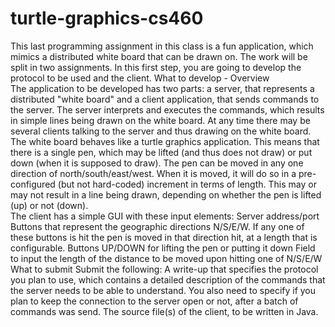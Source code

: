 # turtle-graphics-cs460
This last programming assignment in this class is a fun application, which mimics a distributed white board that can be 
drawn on. The work will be split in two assignments. In this first step, you are going to develop the protocol to be used 
and the client   . 
What to develop - Overview  
  The application to be developed has two parts: 
    a server, that represents a distributed "white board" and 
    a client application, that sends commands to the server. 
The server interprets and executes the commands, which results in simple lines being drawn on the white board. 
At any time there may be several clients talking to the server and thus drawing on the white board.  
The white board behaves like a turtle graphics application. This means that there is a single pen, which may be 
lifted (and thus does not draw) or put down (when it is supposed to draw). The pen can be moved in any one direction of 
north/south/east/west. When it is moved, it will do so in a pre-configured (but not hard-coded) increment in terms 
of length. This may or may not result in a line being drawn, depending on whether the pen is lifted (up) or not (down).  
The client has a simple GUI with these input elements:
  Server address/port
  Buttons that represent the geographic directions N/S/E/W. 
    If any one of these buttons is hit the pen is moved in that direction hit, at a length that is configurable.
  Buttons UP/DOWN for lifting the pen or putting it down
  Field to input the length of the distance to be moved upon hitting one of N/S/E/W
What to submit  Submit the following:
  A write-up that specifies the protocol you plan to use, which contains a detailed description of the commands that the 
  server needs to be able to understand. You also need to specify if you plan to keep the connection to the server open or 
  not, after a batch of commands was send.
  The source file(s) of the client, to be written in Java.
